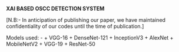 **XAI BASED OSCC DETECTION SYSTEM**

[N.B:- In anticipation of publishing our paper, we have maintained confidentiality of our codes until the time of publication.]

Models used: - 
      + VGG-16
      + DenseNet-121
      + InceptionV3
      + AlexNet
      + MobileNetV2
      + VGG-19
      + ResNet-50
